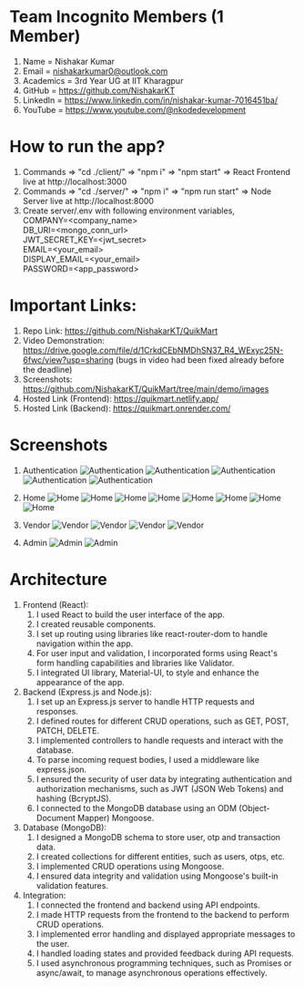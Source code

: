 # Team Incognito Members (1 Member)

1.  Name = Nishakar Kumar
2.  Email = nishakarkumar0@outlook.com
3.  Academics = 3rd Year UG at IIT Kharagpur
4.  GitHub = https://github.com/NishakarKT
5.  LinkedIn = https://www.linkedin.com/in/nishakar-kumar-7016451ba/
6.  YouTube = https://www.youtube.com/@nkodedevelopment

# How to run the app?

1. Commands => "cd ./client/" => "npm i" => "npm start" => React Frontend live at http://localhost:3000
2. Commands => "cd ./server/" => "npm i" => "npm run start" => Node Server live at http://localhost:8000
3. Create server/.env with following environment variables,<br>
   COMPANY=<company_name><br>
   DB_URI=<mongo_conn_url><br>
   JWT_SECRET_KEY=<jwt_secret><br>
   EMAIL=<your_email><br>
   DISPLAY_EMAIL=<your_email><br>
   PASSWORD=<app_password><br>

# Important Links:

1. Repo Link: https://github.com/NishakarKT/QuikMart
2. Video Demonstration: https://drive.google.com/file/d/1CrkdCEbNMDhSN37_R4_WExyc25N-6fwc/view?usp=sharing (bugs in video had been fixed already before the deadline)
3. Screenshots: https://github.com/NishakarKT/QuikMart/tree/main/demo/images
4. Hosted Link (Frontend): https://quikmart.netlify.app/
5. Hosted Link (Backend): https://quikmart.onrender.com/

# Screenshots

1. Authentication
   ![Authentication](https://github.com/NishakarKT/QuikMart/blob/main/demo/images/auth_user.png?raw=true)
   ![Authentication](https://github.com/NishakarKT/QuikMart/blob/main/demo/images/auth_vendor.png?raw=true)
   ![Authentication](https://github.com/NishakarKT/QuikMart/blob/main/demo/images/auth_admin.png?raw=true)
   ![Authentication](https://github.com/NishakarKT/QuikMart/blob/main/demo/images/auth_google.png?raw=true)
   ![Authentication](https://github.com/NishakarKT/QuikMart/blob/main/demo/images/auth_otp.png?raw=true)

3. Home
   ![Home](https://github.com/NishakarKT/QuikMart/blob/main/demo/images/user_home2.png?raw=true)
   ![Home](https://github.com/NishakarKT/QuikMart/blob/main/demo/images/user_home.png?raw=true)
   ![Home](https://github.com/NishakarKT/QuikMart/blob/main/demo/images/user_dark.png?raw=true)
   ![Home](https://github.com/NishakarKT/QuikMart/blob/main/demo/images/user_orders.png?raw=true)
   ![Home](https://github.com/NishakarKT/QuikMart/blob/main/demo/images/user_profile.png?raw=true)
   ![Home](https://github.com/NishakarKT/QuikMart/blob/main/demo/images/user_wishlist.png?raw=true)
   ![Home](https://github.com/NishakarKT/QuikMart/blob/main/demo/images/user_cart1.png?raw=true)
   ![Home](https://github.com/NishakarKT/QuikMart/blob/main/demo/images/user_cart2.png?raw=true)

4. Vendor
   ![Vendor](https://github.com/NishakarKT/QuikMart/blob/main/demo/images/vendor_dashboard.png?raw=true)
   ![Vendor](https://github.com/NishakarKT/QuikMart/blob/main/demo/images/vendor_new.png?raw=true)
   ![Vendor](https://github.com/NishakarKT/QuikMart/blob/main/demo/images/vendor_products.png?raw=true)
   ![Vendor](https://github.com/NishakarKT/QuikMart/blob/main/demo/images/vendor_profile.png?raw=true)

5. Admin
   ![Admin](https://github.com/NishakarKT/QuikMart/blob/main/demo/images/admin_dashboard.png?raw=true)
   ![Admin](https://github.com/NishakarKT/QuikMart/blob/main/demo/images/admin_new.png?raw=true)

# Architecture

1. Frontend (React):
   1. I used React to build the user interface of the app.
   2. I created reusable components.
   3. I set up routing using libraries like react-router-dom to handle navigation within the app.
   4. For user input and validation, I incorporated forms using React's form handling capabilities and libraries like Validator.
   5. I integrated UI library, Material-UI, to style and enhance the appearance of the app.
2. Backend (Express.js and Node.js):
   1. I set up an Express.js server to handle HTTP requests and responses.
   2. I defined routes for different CRUD operations, such as GET, POST, PATCH, DELETE.
   3. I implemented controllers to handle requests and interact with the database.
   4. To parse incoming request bodies, I used a middleware like express.json.
   5. I ensured the security of user data by integrating authentication and authorization mechanisms, such as JWT (JSON Web Tokens) and hashing (BcryptJS).
   6. I connected to the MongoDB database using an ODM (Object-Document Mapper) Mongoose.
3. Database (MongoDB):
   1. I designed a MongoDB schema to store user, otp and transaction data.
   2. I created collections for different entities, such as users, otps, etc.
   3. I implemented CRUD operations using Mongoose.
   4. I ensured data integrity and validation using Mongoose's built-in validation features.
4. Integration:
   1. I connected the frontend and backend using API endpoints.
   2. I made HTTP requests from the frontend to the backend to perform CRUD operations.
   3. I implemented error handling and displayed appropriate messages to the user.
   4. I handled loading states and provided feedback during API requests.
   5. I used asynchronous programming techniques, such as Promises or async/await, to manage asynchronous operations effectively.

